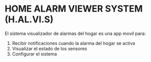 # HOME ALARM VIEWER SYSTEM (H.AL.VI.S)

El sistema visualizador de alarmas del hogar es una app movil para:

1) Recibir notificaciones cuando la alarma del hogar se activa
2) Visualizar el estado de los sensores
3) Configurar el sistema